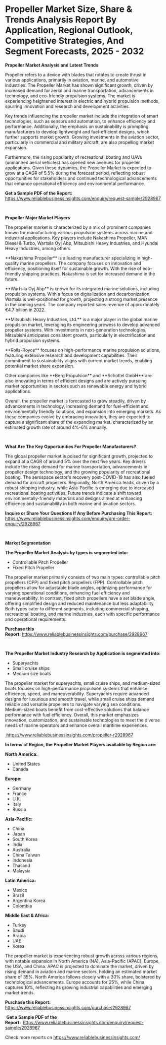 <p><h1>Propeller Market Size, Share & Trends Analysis Report By Application, Regional Outlook, Competitive Strategies, And Segment Forecasts, 2025 - 2032</h1></p><p><strong>Propeller Market Analysis and Latest Trends</strong></p>
<p><p>Propeller refers to a device with blades that rotates to create thrust in various applications, primarily in aviation, marine, and automotive industries. The Propeller Market has shown significant growth, driven by increased demand for aerial and marine transportation, advancements in technology, and eco-friendly propulsion systems. The market is experiencing heightened interest in electric and hybrid propulsion methods, spurring innovation and research and development activities.</p><p>Key trends influencing the propeller market include the integration of smart technologies, such as sensors and automation, to enhance efficiency and performance. Additionally, the emphasis on sustainability is prompting manufacturers to develop lightweight and fuel-efficient designs, which further supports market growth. Growing investments in the aviation sector, particularly in commercial and military aircraft, are also propelling market expansion.</p><p>Furthermore, the rising popularity of recreational boating and UAVs (unmanned aerial vehicles) has opened new avenues for propeller applications. Given these dynamics, the Propeller Market is expected to grow at a CAGR of 5.5% during the forecast period, reflecting robust opportunities for stakeholders and continued technological advancements that enhance operational efficiency and environmental performance.</p></p>
<p><strong>Get a Sample PDF of the Report:&nbsp;</strong> <a href="https://www.reliablebusinessinsights.com/enquiry/request-sample/2928967?utm_campaign=3350&utm_medium=2&utm_source=Github&utm_content=ia&utm_term=12032025&utm_id=propeller">https://www.reliablebusinessinsights.com/enquiry/request-sample/2928967</a></p>
<p>&nbsp;</p>
<p><strong>Propeller Major Market Players</strong></p>
<p><p>The propeller market is characterized by a mix of prominent companies known for manufacturing various propulsion systems across marine and industrial applications. Key players include Nakashima Propeller, MAN Diesel & Turbo, Wartsila Oyj Abp, Mitsubishi Heavy Industries, and Hyundai Heavy Industries, among others.</p><p>**Nakashima Propeller** is a leading manufacturer specializing in high-quality marine propellers. The company focuses on innovation and efficiency, positioning itself for sustainable growth. With the rise of eco-friendly shipping practices, Nakashima is set for increased demand in the future.</p><p>**Wartsila Oyj Abp** is known for its integrated marine solutions, including propulsion systems. With a focus on digitalization and decarbonization, Wartsila is well-positioned for growth, projecting a strong market presence in the coming years. The company reported sales revenue of approximately €4.7 billion in 2022.</p><p>**Mitsubishi Heavy Industries, Ltd.** is a major player in the global marine propulsion market, leveraging its engineering prowess to develop advanced propeller systems. With investments in next-generation technologies, Mitsubishi anticipates consistent growth, particularly in electrification and hybrid propulsion systems.</p><p>**Rolls-Royce** focuses on high-performance marine propulsion solutions, featuring extensive research and development capabilities. Their commitment to sustainability aligns with current market trends, enabling potential market share expansion.</p><p>Other companies like **Berg Propulsion** and **Schottel GmbH** are also innovating in terms of efficient designs and are actively pursuing market opportunities in sectors such as renewable energy and hybrid applications.</p><p>Overall, the propeller market is forecasted to grow steadily, driven by advancements in technology, increasing demand for fuel-efficient and environmentally friendly solutions, and expansion into emerging markets. As these companies evolve by embracing innovation, they are expected to capture a significant share of the expanding market, characterized by an estimated growth rate of around 4%-6% annually.</p></p>
<p>&nbsp;</p>
<p><strong>What Are The Key Opportunities For Propeller Manufacturers?</strong></p>
<p><p>The global propeller market is poised for significant growth, projected to expand at a CAGR of around 5% over the next five years. Key drivers include the rising demand for marine transportation, advancements in propeller design technology, and the growing popularity of recreational boating. The aerospace sector's recovery post-COVID-19 has also fueled demand for aircraft propellers. Regionally, North America leads, driven by a robust shipping industry, while Asia-Pacific is emerging due to increased recreational boating activities. Future trends indicate a shift toward environmentally-friendly materials and designs aimed at enhancing efficiency and sustainability in both marine and aviation sectors.</p></p>
<p><strong>Inquire or Share Your Questions If Any Before Purchasing This Report:</strong> <a href="https://www.reliablebusinessinsights.com/enquiry/pre-order-enquiry/2928967?utm_campaign=3350&utm_medium=2&utm_source=Github&utm_content=ia&utm_term=12032025&utm_id=propeller">https://www.reliablebusinessinsights.com/enquiry/pre-order-enquiry/2928967</a></p>
<p>&nbsp;</p>
<p><strong>Market Segmentation</strong></p>
<p><strong>The Propeller Market Analysis by types is segmented into:</strong></p>
<p><ul><li>Controllable Pitch Propeller</li><li>Fixed Pitch Propeller</li></ul></p>
<p><p>The propeller market primarily consists of two main types: controllable pitch propellers (CPP) and fixed pitch propellers (FPP). Controllable pitch propellers allow for adjustable blade angles, optimizing performance for varying operational conditions, enhancing fuel efficiency and maneuverability. In contrast, fixed pitch propellers have a set blade angle, offering simplified design and reduced maintenance but less adaptability. Both types cater to different segments, including commercial shipping, recreational boating, and marine industries, each with specific performance and operational requirements.</p></p>
<p><strong>Purchase this Report:&nbsp;</strong><a href="https://www.reliablebusinessinsights.com/purchase/2928967?utm_campaign=3350&utm_medium=2&utm_source=Github&utm_content=ia&utm_term=12032025&utm_id=propeller">https://www.reliablebusinessinsights.com/purchase/2928967</a></p>
<p>&nbsp;</p>
<p><strong>The Propeller Market Industry Research by Application is segmented into:</strong></p>
<p><ul><li>Superyachts</li><li>Small cruise ships</li><li>Medium size boats</li></ul></p>
<p><p>The propeller market for superyachts, small cruise ships, and medium-sized boats focuses on high-performance propulsion systems that enhance efficiency, speed, and maneuverability. Superyachts require advanced designs for luxurious and smooth travel, while small cruise ships demand reliable and versatile propellers to navigate varying sea conditions. Medium-sized boats benefit from cost-effective solutions that balance performance with fuel efficiency. Overall, this market emphasizes innovation, customization, and sustainable technologies to meet the diverse needs of marine operators and enhance overall maritime experiences.</p></p>
<p><a href="https://www.reliablebusinessinsights.com/propeller-r2928967?utm_campaign=3350&utm_medium=2&utm_source=Github&utm_content=ia&utm_term=12032025&utm_id=propeller">&nbsp;https://www.reliablebusinessinsights.com/propeller-r2928967</a></p>
<p><strong>In terms of Region, the Propeller Market Players available by Region are:</strong></p>
<p>
    <p> <strong> North America: </strong>
        <ul>
            <li>United States</li>
            <li>Canada</li>
        </ul>
        </p> 
    <p> <strong> Europe: </strong>
        <ul>
            <li>Germany</li>
            <li>France</li>
            <li>U.K.</li>
            <li>Italy</li>
            <li>Russia</li>
        </ul>
        </p> 
    <p> <strong> Asia-Pacific: </strong>
        <ul>
            <li>China</li>
            <li>Japan</li>
            <li>South Korea</li>
            <li>India</li>
            <li>Australia</li>
            <li>China Taiwan</li>
            <li>Indonesia</li>
            <li>Thailand</li>
            <li>Malaysia</li>
        </ul>
        </p> 
    <p> <strong> Latin America: </strong>
        <ul>
            <li>Mexico</li>
            <li>Brazil</li>
            <li>Argentina Korea</li>
            <li>Colombia</li>
        </ul>
        </p> 
    <p> <strong> Middle East & Africa: </strong>
        <ul>
            <li>Turkey</li>
            <li>Saudi</li>
            <li>Arabia</li>
            <li>UAE</li>
            <li>Korea</li>
        </ul>
    </p>
    </p>
<p><p>The propeller market is experiencing robust growth across various regions, with notable expansion in North America (NA), Asia-Pacific (APAC), Europe, the USA, and China. APAC is projected to dominate the market, driven by rising demand in aviation and marine sectors, holding an estimated market share of 35%. North America follows closely with a 30% share, bolstered by technological advancements. Europe accounts for 25%, while China captures 10%, reflecting its growing industrial capabilities and emerging market trends.</p></p>
<p><strong>Purchase this Report: </strong><a href="https://www.reliablebusinessinsights.com/purchase/2928967?utm_campaign=3350&utm_medium=2&utm_source=Github&utm_content=ia&utm_term=12032025&utm_id=propeller">https://www.reliablebusinessinsights.com/purchase/2928967</a></p>
<p>&nbsp;<strong>Get a Sample PDF of the Report:&nbsp;&nbsp;</strong><a href="https://www.reliablebusinessinsights.com/enquiry/request-sample/2928967?utm_campaign=3350&utm_medium=2&utm_source=Github&utm_content=ia&utm_term=12032025&utm_id=propeller">https://www.reliablebusinessinsights.com/enquiry/request-sample/2928967</a></p>
<p><strong></strong></p>
<p>Check more reports on <a href="https://www.reliablebusinessinsights.com/?utm_campaign=3350&utm_medium=2&utm_source=Github&utm_content=ia&utm_term=12032025&utm_id=propeller">https://www.reliablebusinessinsights.com/</a></p>